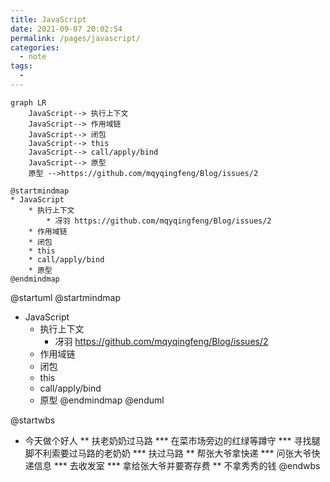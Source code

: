 ```yaml
---
title: JavaScript
date: 2021-09-07 20:02:54
permalink: /pages/javascript/
categories:
  - note
tags:
  -
---
```


```mermaid
graph LR
	JavaScript--> 执行上下文
	JavaScript--> 作用域链
	JavaScript--> 闭包
	JavaScript--> this
	JavaScript--> call/apply/bind
	JavaScript--> 原型
	原型 -->https://github.com/mqyqingfeng/Blog/issues/2
```


```plantuml
@startmindmap
* JavaScript
	* 执行上下文
		* 冴羽 https://github.com/mqyqingfeng/Blog/issues/2
	* 作用域链
	* 闭包
	* this
	* call/apply/bind
	* 原型
@endmindmap
```
@startuml
@startmindmap
* JavaScript
	* 执行上下文
		* 冴羽 https://github.com/mqyqingfeng/Blog/issues/2
	* 作用域链
	* 闭包
	* this
	* call/apply/bind
	* 原型
@endmindmap
@enduml

@startwbs
* 今天做个好人
** 扶老奶奶过马路
*** 在菜市场旁边的红绿等蹲守
*** 寻找腿脚不利索要过马路的老奶奶
*** 扶过马路
** 帮张大爷拿快递
*** 问张大爷快递信息
*** 去收发室
*** 拿给张大爷并要寄存费
** 不拿秀秀的钱
@endwbs
